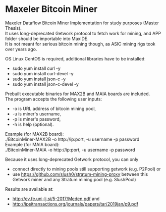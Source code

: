 # Maxeler Bitcoin Miner
Maxeler Dataflow Bitcoin Miner Implementation for study purposes (Master Thesis). <br />
It uses long-deprecated Getwork protocol to fetch work for mining, and APP folder should be importable into MaxIDE. <br />
It is not meant for serious bitcoin mining though, as ASIC mining rigs took over years ago. <br />

OS Linux CentOS is required, additional libraries have to be installed: <br />
- sudo yum install curl -y <br />
- sudo yum install curl-devel -y <br />
- sudo yum install json-c -y <br />
- sudo yum install json-c-devel -y <br />

Prebuilt executable binaries for MAX2B and MAIA boards are included. <br />
The program accepts the following user inputs: <br />
  - -o is URL address of bitcoin mining pool, <br />
  - -u is miner's username, <br />
  - -p is miner's password, <br />
  - -h is help (optional). <br />

Example (for MAX2B board): <br />
./BitcoinMiner-MAX2B -o http://ip:port, -u username -p password  <br />
Example (for MAIA board): <br />
./BitcoinMiner-MAIA -o http://ip:port, -u username -p password <br />

Because it uses long-deprecated Getwork protocol, you can only 
- connect directly to mining pools still supporting getwork (e.g. P2Pool) or
- use https://github.com/slush0/stratum-mining-proxy between this Getwork miner and any Stratum mining pool (e.g. SlushPool)

Results are available at: <br />
- http://ev.fe.uni-lj.si/5-2017/Meden.pdf and <br />
- http://ipsitransactions.org/journals/papers/tar/2019jan/p9.pdf

